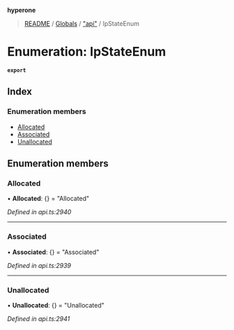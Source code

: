 **hyperone**

> [README](../README.md) / [Globals](../globals.md) / ["api"](../modules/_api_.md) / IpStateEnum

# Enumeration: IpStateEnum

**`export`** 

## Index

### Enumeration members

* [Allocated](_api_.ipstateenum.md#allocated)
* [Associated](_api_.ipstateenum.md#associated)
* [Unallocated](_api_.ipstateenum.md#unallocated)

## Enumeration members

### Allocated

•  **Allocated**: {} = "Allocated"

*Defined in api.ts:2940*

___

### Associated

•  **Associated**: {} = "Associated"

*Defined in api.ts:2939*

___

### Unallocated

•  **Unallocated**: {} = "Unallocated"

*Defined in api.ts:2941*
